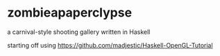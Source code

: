 zombieapaperclypse
==================

a carnival-style shooting gallery written in Haskell

starting off using https://github.com/madjestic/Haskell-OpenGL-Tutorial
